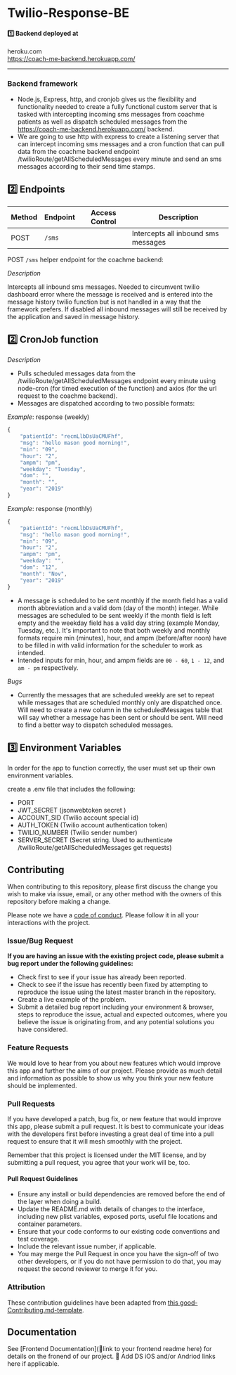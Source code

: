 # Twilio-Response-BE

#### 1️⃣ Backend deployed at

heroku.com <br>
https://coach-me-backend.herokuapp.com/

---

### Backend framework

-   Node.js, Express, http, and cronjob gives us the flexibility and functionality needed to create a fully functional custom server that is tasked with intercepting incoming sms messages from coachme patients as well as dispatch scheduled messages from the https://coach-me-backend.herokuapp.com/ backend.
-   We are going to use http with express to create a listening server that can intercept incoming sms messages and a cron function that can pull data from the coachme backend endpoint /twilioRoute/getAllScheduledMessages every minute and send an sms messages according to their send time stamps.

## 2️⃣ Endpoints

| Method | Endpoint | Access Control | Description                         |
| ------ | -------- | -------------- | ----------------------------------- |
| POST   | `/sms`   |                | Intercepts all inbound sms messages |

POST `/sms` helper endpoint for the coachme backend:<br>

_Description_

Intercepts all inbound sms messages. Needed to circumvent twilio dashboard error where the message is received and is entered into the message history twilio function but is not handled in a way that the framework prefers. If disabled all inbound messages will still be received by the application and saved in message history.

## 2️⃣ CronJob function

_Description_

-   Pulls scheduled messages data from the /twilioRoute/getAllScheduledMessages endpoint every minute using node-cron (for timed execution of the function) and axios (for the url request to the coachme backend).
-   Messages are dispatched according to two possible formats:

_Example_: response (weekly)

```javascript
{
    "patientId": "recmLlbDsUaCMUFhf",
    "msg": "hello mason good morning!",
    "min": "09",
    "hour": "2",
    "ampm": "pm",
    "weekday": "Tuesday",
    "dom": "",
    "month": "",
    "year": "2019"
}
```

_Example_: response (monthly)

```javascript
{
    "patientId": "recmLlbDsUaCMUFhf",
    "msg": "hello mason good morning!",
    "min": "09",
    "hour": "2",
    "ampm": "pm",
    "weekday": "",
    "dom": "12",
    "month": "Nov",
    "year": "2019"
}
```

-   A message is scheduled to be sent monthly if the month field has a valid month abbreviation and a valid dom (day of the month) integer. While messages are scheduled to be sent weekly if the month field is left empty and the weekday field has a valid day string (example Monday, Tuesday, etc.). It's important to note that both weekly and monthly formats require min (minutes), hour, and ampm (before/after noon) have to be filled in with valid information for the scheduler to work as intended.
-   Intended inputs for min, hour, and ampm fields are `00 - 60`, `1 - 12`, and `am - pm` respectively.

_Bugs_

-   Currently the messages that are scheduled weekly are set to repeat while messages that are scheduled monthly only are dispatched once. Will need to create a new column in the scheduledMessages table that will say whether a message has been sent or should be sent. Will need to find a better way to dispatch scheduled messages.

## 3️⃣ Environment Variables

In order for the app to function correctly, the user must set up their own environment variables.

create a .env file that includes the following:

-   PORT
-   JWT_SECRET (jsonwebtoken secret )
-   ACCOUNT_SID (Twilio account special id)
-   AUTH_TOKEN (Twilio account authentication token)
-   TWILIO_NUMBER (Twilio sender number)
-   SERVER_SECRET (Secret string. Used to authenticate /twilioRoute/getAllScheduledMessages get requests)

## Contributing

When contributing to this repository, please first discuss the change you wish to make via issue, email, or any other method with the owners of this repository before making a change.

Please note we have a [code of conduct](./code_of_conduct.md). Please follow it in all your interactions with the project.

### Issue/Bug Request

**If you are having an issue with the existing project code, please submit a bug report under the following guidelines:**

-   Check first to see if your issue has already been reported.
-   Check to see if the issue has recently been fixed by attempting to reproduce the issue using the latest master branch in the repository.
-   Create a live example of the problem.
-   Submit a detailed bug report including your environment & browser, steps to reproduce the issue, actual and expected outcomes, where you believe the issue is originating from, and any potential solutions you have considered.

### Feature Requests

We would love to hear from you about new features which would improve this app and further the aims of our project. Please provide as much detail and information as possible to show us why you think your new feature should be implemented.

### Pull Requests

If you have developed a patch, bug fix, or new feature that would improve this app, please submit a pull request. It is best to communicate your ideas with the developers first before investing a great deal of time into a pull request to ensure that it will mesh smoothly with the project.

Remember that this project is licensed under the MIT license, and by submitting a pull request, you agree that your work will be, too.

#### Pull Request Guidelines

-   Ensure any install or build dependencies are removed before the end of the layer when doing a build.
-   Update the README.md with details of changes to the interface, including new plist variables, exposed ports, useful file locations and container parameters.
-   Ensure that your code conforms to our existing code conventions and test coverage.
-   Include the relevant issue number, if applicable.
-   You may merge the Pull Request in once you have the sign-off of two other developers, or if you do not have permission to do that, you may request the second reviewer to merge it for you.

### Attribution

These contribution guidelines have been adapted from [this good-Contributing.md-template](https://gist.github.com/PurpleBooth/b24679402957c63ec426).

## Documentation

See [Frontend Documentation](🚫link to your frontend readme here) for details on the fronend of our project.
🚫 Add DS iOS and/or Andriod links here if applicable.

